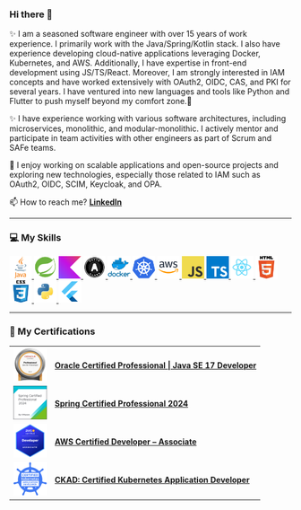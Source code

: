 ### Hi there 👋
✨ I am a seasoned software engineer with over 15 years of work experience. I primarily work with the Java/Spring/Kotlin
stack. I also have experience developing cloud-native applications leveraging Docker, Kubernetes, and AWS.
Additionally, I have expertise in front-end development using JS/TS/React. Moreover, I am strongly interested in IAM
concepts and have worked extensively with OAuth2, OIDC, CAS, and PKI for several years. I have ventured into new
languages and tools like Python and Flutter to push myself beyond my comfort zone.🚀

✨ I have experience working with various software architectures, including microservices, monolithic, and
modular-monolithic. I actively mentor and participate in team activities with other engineers as part of Scrum and
SAFe teams.

👯 I enjoy working on scalable applications and open-source projects and exploring new technologies, especially
those related to IAM such as OAuth2, OIDC, SCIM, Keycloak, and OPA.

📫 How to reach me? <b><a href="https://www.linkedin.com/in/ali-jalal/">LinkedIn</a></b>

---

### 💻 My Skills
<div>
  <a href="https://github.com/topics/java">
  	<img alt="Java" width="40px" src="https://raw.githubusercontent.com/github/explore/5b3600551e122a3277c2c5368af2ad5725ffa9a1/topics/java/java.png" />
  </a>
  <a href="https://github.com/topics/spring-boot">
	<img alt="Spring Boot" width="40px" src="https://raw.githubusercontent.com/github/explore/80688e429a7d4ef2fca1e82350fe8e3517d3494d/topics/spring-boot/spring-boot.png" />
  </a>
  <a href="https://github.com/topics/kotlin">
    <img alt="Kotlin" width="40px" src="https://raw.githubusercontent.com/github/explore/4479d2a2c854198cb00160f8593519c14dc3b905/topics/kotlin/kotlin.png" />
  </a>
  <a href="https://github.com/topics/oauth2">
    <img alt="OAuth2" width="40px" src="https://raw.githubusercontent.com/github/explore/0f2fcf0116d37edff7a076272cb3c1650b8cbfdf/topics/oauth2/oauth2.png" />
  </a>
  <a href="https://github.com/topics/docker">
  	<img alt="Docker" width="40px" src="https://raw.githubusercontent.com/github/explore/80688e429a7d4ef2fca1e82350fe8e3517d3494d/topics/docker/docker.png" />
  </a>
  <a href="https://github.com/topics/kubernetes">
  	<img alt="Kubernetes" width="40px" src="https://raw.githubusercontent.com/github/explore/01ea2a586e5da744792d0ccfce2f68b861f29301/topics/kubernetes/kubernetes.png" />
  </a>
  <a href="https://github.com/topics/aws">
  	<img alt="AWS" width="40px" src="https://raw.githubusercontent.com/github/explore/fbceb94436312b6dacde68d122a5b9c7d11f9524/topics/aws/aws.png" />
  </a>
  <a href="https://github.com/topics/javascript">
    <img alt="Javascript" width="40px" src="https://raw.githubusercontent.com/github/explore/80688e429a7d4ef2fca1e82350fe8e3517d3494d/topics/javascript/javascript.png" />
  </a>
  <a href="https://github.com/topics/typescript">
	<img alt="Typescript" width="40px" src="https://raw.githubusercontent.com/github/explore/80688e429a7d4ef2fca1e82350fe8e3517d3494d/topics/typescript/typescript.png" />
  </a>
  <a href="https://github.com/topics/react">
	<img alt="React" width="40px" src="https://raw.githubusercontent.com/github/explore/80688e429a7d4ef2fca1e82350fe8e3517d3494d/topics/react/react.png" />
  </a>
  <a href="https://github.com/topics/html">
	<img alt="HTML" width="40px" src="https://raw.githubusercontent.com/github/explore/80688e429a7d4ef2fca1e82350fe8e3517d3494d/topics/html/html.png" />
  </a>
  <a href="https://github.com/topics/css">
	<img alt="CSS" width="40px" src="https://raw.githubusercontent.com/github/explore/80688e429a7d4ef2fca1e82350fe8e3517d3494d/topics/css/css.png" />
  </a>
  <a href="https://github.com/topics/python">
	<img alt="Python" width="40px" src="https://raw.githubusercontent.com/github/explore/80688e429a7d4ef2fca1e82350fe8e3517d3494d/topics/python/python.png" />
  </a>
  <a href="https://github.com/topics/flutter">
	<img alt="Flutter" width="40px" src="https://raw.githubusercontent.com/github/explore/cebd63002168a05a6a642f309227eefeccd92950/topics/flutter/flutter.png" />
  </a>
</div>

---

### 🚩 My Certifications
<table style="border: 0">
    <tr>
        <td><img alt="ocpjse17" width=60px" src="image/oracle-certified-professional_java-se-17-developer.png"/></td>
        <td>
            <strong>
                <a href="https://catalog-education.oracle.com/pls/certview/sharebadge?id=B079B426FC3364951989AADDF6760278BB54B228BD3EDAFE663337FF6251E62C">
                    Oracle Certified Professional | Java SE 17 Developer
                </a>
            </strong>
        </td>
    </tr>
    <tr>
        <td><img alt="spring" width=60px" src="image/spring-certified-professional-2024.png"/></td>
        <td>
            <strong>
                <a href="https://www.credly.com/badges/03d264d6-1960-4552-a239-43934acca0f8/public_url">
                    Spring Certified Professional 2024
                </a>
            </strong>
        </td>
    </tr>
    <tr>
        <td><img alt="aws-developer" width=60px" src="image/aws-certified-developer-associate.png"/></td>
        <td>
            <strong>
                <a href="https://www.credly.com/badges/b6cd71d7-cf3f-4da6-9f95-6018ec20460b/public_url">
                    AWS Certified Developer – Associate
                </a>
            </strong>
        </td>
    </tr>
    <tr>
        <td><img alt="ckad" width=60px" src="image/certified-kubernetes-application-developer.png"/></td>
        <td>
            <strong>
                <a href="https://www.credly.com/badges/fb006746-0c20-47cd-9a01-c5d97f19991d/public_url">
                    CKAD: Certified Kubernetes Application Developer
                </a>
            </strong>
        </td>
    </tr>
</table>
